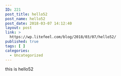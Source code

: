 ```yaml
---
ID: 221
post_title: hello52
post_name: hello52
post_date: 2018-03-07 14:12:40
layout: post
link: >
  https://wp.litefeel.com/blog/2018/03/07/hello52/
published: true
tags: [ ]
categories:
  - Uncategorized
---
```

this is hello52
